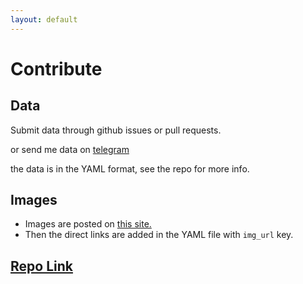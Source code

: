 ```yaml
---
layout: default
---
```

# Contribute
## Data
Submit data through github issues or pull requests.

or send me data on [telegram](https://t.me/hesterprynn)

the data is in the YAML format, see the repo for more info.



## Images

- Images are posted on [this site.](https://postimages.org/)
- Then the direct links are added in the YAML file with `img_url` key.

## [Repo Link](https://github.com/journalistsofgaza/journalistsofgaza.github.io)